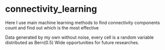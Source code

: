 # connectivity_learning
Here I use main machine learning methods to find connectivity components count and find out which is the most effective

Data generated by my own without noise, every cell is a random variable distributed as Bern(0.5)
Wide opportunities for future researches.
